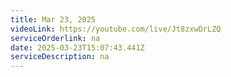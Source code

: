 ```yaml
---
title: Mar 23, 2025
videoLink: https://youtube.com/live/Jt8zxwDrLZQ
serviceOrderlink: na
date: 2025-03-23T15:07:43.441Z
serviceDescription: n﻿a
---
```

